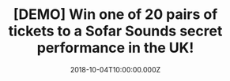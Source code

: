 ---
campaign-uuid: "c-2debe127-bbab-44b8-9a85-eda5246faf87"
type: "Extra"
category: "Tickets"
date: "2018-10-04T10:00:00.000Z"
end-date: "2019-03-31T23:59:00.000Z"
disable-form: false
is_promoted: false
has_entry_page: true
title: "[DEMO] Win one of 20 pairs of tickets to a Sofar Sounds secret performance\
  \ in the UK!"
competition-description: "<p>Are you the kind of person that loves going to concerts\
  \ and discovering new artists & places? If the answer is YES, we’re sure you won’\
  t want to miss this: we are giving away 20 pairs of tickets to a Sofar Sounds concert\
  \ of your choice anywhere in the UK!</p>\r\n<p>Passionate, dedicated, respectful…\
  \ thousands of artists have performed to Sofar guests! If you want to be part of\
  \ it and be one of them, click on the link below for a chance to win!</p>"
hero-header: "[DEMO] Win one of 20 pairs of tickets to a Sofar Sounds secret performance\
  \ in the UK!"
terms-confirmation: "N/A"
banner-img: "https://assets.expresslyapp.com/asset-97887173-0f73-4434-89a2-b0ad3851a10c.jpg"
logo-left-href: "https://www.sofarsounds.com"
logo-left-image: "https://assets.expresslyapp.com/asset-80498a83-dba0-4643-bd4a-3368061b54ba.jpg"
logo-left-title: "Sofar Sounds"
bg-image-hero: "https://assets.expresslyapp.com/asset-0f2f25bb-9c64-4a43-9dba-6afa397d2436.jpg"
bg-image-first: "https://assets.expresslyapp.com/asset-b98775b3-d717-45e3-b8c7-ebbf9cfeaa30.jpg"
bg-image-second: "https://assets.expresslyapp.com/asset-513ccdfd-9045-4517-b71d-b4b60c70ffdd.jpg"
bg-image-third: "https://assets.expresslyapp.com/asset-c28c792d-a3ce-4a33-a5e5-e3a499bdfa8f.jpg"
section1-content: "<p>Sofar Sounds reimagines the live event experience through curated,\
  \ secret performances in more than 400 cities around the world.</p>\r\n<p>Founded\
  \ in London in 2009, Sofar brings guests and artists together in unique locations,\
  \ without the distractions that plague other live events. Sofar shows begin as a\
  \ secret: guests sign on for three unnamed performances at undisclosed locations,\
  \ hosted by community members in everyday spaces — from living rooms and rooftops,\
  \ to retail stores. Through the transformation of these spaces into captivating\
  \ venues, Sofar serves as a platform for artists to connect with engaged audiences\
  \ in cities around the world. Sofar invites guests to discover new artists, spaces,\
  \ people, neighborhoods and cities, whether at home or abroad, creating an inclusive\
  \ and accessible global community where people make genuine connections.</p>"
section2-content: "James Bay, Hozier and Lianne La Havas are just a few of the amazing\
  \ alumni who have played Sofar. To discover the best in up-and-coming talent,  apply\
  \ for tickets to attend the show of your choice. If you are selected, confirm your\
  \ place – you can come with your friends or solo! \r\nA day before the show, you\
  \ will get an email with the address of the Sofar and let the party begin! Bring\
  \ some drinks and find a seat (floor seating encouraged!). You won't find out who's\
  \ playing until you get there, so come with an open mind and enjoy the show!"
section3-content: "<p>Attend one of their amazing secret concerts, and it could be\
  \ the best plan of your weekend!</p>\r\n<p>Thanks to NME AAA and Sofar Sounds we\
  \ are offering 20 pairs of tickets to a Sofar Sounds concert of your choice anywhere\
  \ in the UK.</p> \r\n<p>Good luck!</p>"
entry-title: "[DEMO] Win one of 20 pairs of tickets to a Sofar Sounds secret performance\
  \ in the UK!"
entry-content: "Enter the draw to win one of 20 pairs of tickets to a Sofar Sounds\
  \ secret concert of your choice by completing the form below before 23:59 on 25th\
  \ of September 2018."
has-winner: false
prize-description: "One of 20 pairs of tickets to a Sofar Sounds secret performance."
prize-restrictions: "Winner is responsible for any transport costs to/from the event."
special-conditions: "The winners will be contacted the day after the competition closes\
  \ and it will have one week to claim the prize.\r\nMultiple entries are allowed\
  \ up to one every day."
country-restrictions:
- "GB"
---